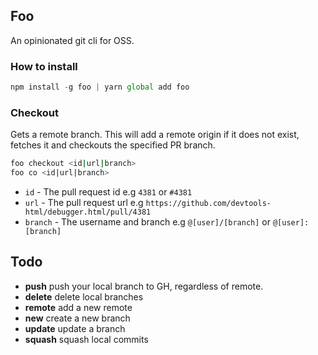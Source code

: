 ## Foo

An opinionated git cli for OSS.

### How to install

```js
npm install -g foo | yarn global add foo
```

### Checkout

Gets a remote branch. This will add a remote origin if it does not exist, fetches it and checkouts the specified PR branch.

```bash
foo checkout <id|url|branch>
foo co <id|url|branch>
```
- `id` - The pull request id e.g `4381` or `#4381`
- `url` - The pull request url e.g `https://github.com/devtools-html/debugger.html/pull/4381`
- `branch` - The username and branch e.g `@[user]/[branch]` or `@[user]:[branch]`

## Todo
* **push** push your local branch to GH, regardless of remote.
* **delete** delete local branches
* **remote** add a new remote
* **new** create a new branch
* **update** update a branch
* **squash** squash local commits
